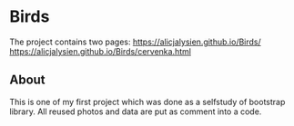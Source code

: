 # Birds
The project contains two pages:
https://alicjalysien.github.io/Birds/
https://alicjalysien.github.io/Birds/cervenka.html

## About
This is one of my first project which was done as a selfstudy of bootstrap library.
All reused photos and data are put as comment into a code.
